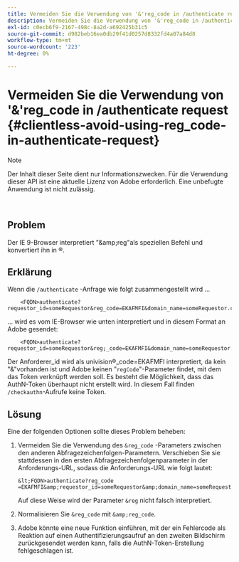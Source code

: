 ```yaml
---
title: Vermeiden Sie die Verwendung von '&'reg_code in /authenticate request
description: Vermeiden Sie die Verwendung von '&'reg_code in /authenticate request
exl-id: c0ecb6f9-2167-498c-8a2d-a692425b31c5
source-git-commit: d982beb16ea0db29f41d0257d8332fd4a07a84d8
workflow-type: tm+mt
source-wordcount: '223'
ht-degree: 0%

---
```


# Vermeiden Sie die Verwendung von &#39;&amp;&#39;reg_code in /authenticate request {#clientless-avoid-using-reg_code-in-authenticate-request}

>[!NOTE]
>
>Der Inhalt dieser Seite dient nur Informationszwecken. Für die Verwendung dieser API ist eine aktuelle Lizenz von Adobe erforderlich. Eine unbefugte Anwendung ist nicht zulässig.

</br>



## Problem

Der IE 9-Browser interpretiert &quot;\&amp;reg&quot;als speziellen Befehl und konvertiert ihn in ®.

## Erklärung

Wenn die `/authenticate` -Anfrage wie folgt zusammengestellt wird ...


```
    <FQDN>authenticate? requestor_id=someRequestor&reg_code=EKAFMFI&domain_name=someRequestor.com&noflash=true&mso_id=someMvpd&redirect_url=someRequestor.redirect.url.html
```


... wird es vom IE-Browser wie unten interpretiert und in diesem Format an Adobe gesendet:


```
    <FQDN>authenticate?requestor_id=someRequestor&reg;_code=EKAFMFI&domain_name=someRequestor.com&noflash=true&mso_id=someMvpd&redirect_url=someRequestor.redirect.url.html
```


Der Anforderer\_id wird als univision®\_code=EKAFMFI interpretiert, da kein &quot;&amp;&quot;vorhanden ist und Adobe keinen &quot;`regCode`&quot;-Parameter findet, mit dem das Token verknüpft werden soll.  Es besteht die Möglichkeit, dass das AuthN-Token überhaupt nicht erstellt wird. In diesem Fall finden `/checkauthn`-Aufrufe keine Token.



## Lösung

Eine der folgenden Optionen sollte dieses Problem beheben:

1. Vermeiden Sie die Verwendung des `&reg_code` -Parameters zwischen den anderen Abfragezeichenfolgen-Parametern.  Verschieben Sie sie stattdessen in den ersten Abfragezeichenfolgenparameter in der Anforderungs-URL, sodass die Anforderungs-URL wie folgt lautet:


       &lt;FQDN>authenticate?reg_code =EKAFMFI&amp;requestor_id=someRequestor&amp;domain_name=someRequestor.com&amp;noflash=true&amp;mso_id=someMvpd&amp;redirect_url=someRequestor.redirect.url.html
   

   Auf diese Weise wird der Parameter `&reg` nicht falsch interpretiert.

1. Normalisieren Sie `&reg_code` mit `&amp;reg_code`.

1. Adobe könnte eine neue Funktion einführen, mit der ein Fehlercode als Reaktion auf einen Authentifizierungsaufruf an den zweiten Bildschirm zurückgesendet werden kann, falls die AuthN-Token-Erstellung fehlgeschlagen ist.
